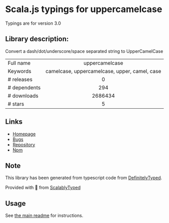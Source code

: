 
# Scala.js typings for uppercamelcase

Typings are for version 3.0

## Library description:
Convert a dash/dot/underscore/space separated string to UpperCamelCase

|                    |                 |
| ------------------ | :-------------: |
| Full name          | uppercamelcase |
| Keywords           | camelcase, uppercamelcase, upper, camel, case |
| # releases         | 0 |
| # dependents       | 294 |
| # downloads        | 2686434 |
| # stars            | 5 |

## Links
- [Homepage](https://github.com/samverschueren/uppercamelcase#readme)
- [Bugs](https://github.com/samverschueren/uppercamelcase/issues)
- [Repository](https://github.com/samverschueren/uppercamelcase)
- [Npm](https://www.npmjs.com/package/uppercamelcase)
    


## Note
This library has been generated from typescript code from [DefinitelyTyped](https://definitelytyped.org).

Provided with :purple_heart: from [ScalablyTyped](https://github.com/oyvindberg/ScalablyTyped)

## Usage
See [the main readme](../../readme.md) for instructions.


